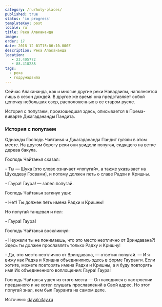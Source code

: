 ```yaml
---
category: /ru/holy-places/
published: true
status: 'in progress'
templateKey: post
locale: ru
title: Река Алакананда
image:
order: 17
date: 2018-12-01T15:06:10.000Z
description: Река Алакананда
location:
   - 23.405772
   - 88.418288
tags:
  - река
  - годрумадвипа
---
```

Сейчас Алакананда, как и многие другие реки Навадвипы, наполняется лишь в сезон дождей. В другое же время она представляет собой цепочку небольших озер, расположенных в ее старом русле.

История с попугаем, произошедшая здесь, описывается в Према-виварте Джагадананды Пандита.

### История с попугаем
Однажды Господь Чайтанья и Джагадананда Пандит гуляли в этом месте. На другом берегу реки они увидели попугая, сидящего на ветке дерева бакула.

Господь Чайтанья сказал:

\- Ты — Шука [это слово означает «попугай», а также указывает на Шукадеву Госвами], и потому должен петь о славе Радхи и Кришны.

\- Гаура! Гаура! — запел попугай.

Господь Чайтанья заткнул уши:

\- Нет! Ты должен петь имена Радхи и Кришны!

Но попугай танцевал и пел:

\- Гаура! Гаура!

Господь Чайтанья воскликнул:

\- Неужели ты не понимаешь, что это место неотлично от Вриндавана?! Здесь ты должен прославлять только Радху и Кришну!

\- Да, это место неотлично от Вриндавана, — ответил попугай. — И я вижу как Радха и Кришна объединились здесь в форме Гауранги. Если хотите, можете повторять имена Радхи и Кришны, а я буду повторять имя Их объединенного воплощения: Гаура! Гаура!

Господь Чайтанья ушел из этого места — Он находился в настроении преданного и не хотел слушать прославлений в Свой адрес. Но этот попугай знал, кем был Гауранга на самом деле.

Источник: [dayalnitay.ru](http://dayalnitay.ru/)

<tbd locale="ru" url="mailto:haribol@mayapur.live"></tbd>
